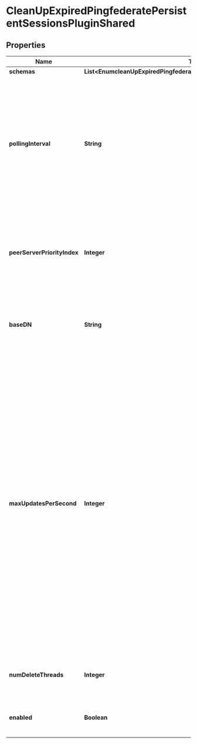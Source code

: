 

# CleanUpExpiredPingfederatePersistentSessionsPluginShared


## Properties

| Name | Type | Description | Notes |
|------------ | ------------- | ------------- | -------------|
|**schemas** | **List&lt;EnumcleanUpExpiredPingfederatePersistentSessionsPluginSchemaUrn&gt;** |  |  |
|**pollingInterval** | **String** | This specifies how often the plugin should check for expired data. It also controls the offset of peer servers (see the peer-server-priority-index for more information). |  [optional] |
|**peerServerPriorityIndex** | **Integer** | In a replicated environment, this determines the order in which peer servers should attempt to purge data. |  [optional] |
|**baseDN** | **String** | Only entries located within the subtree specified by this base DN are eligible for purging. |  [optional] |
|**maxUpdatesPerSecond** | **Integer** | This setting smooths out the performance impact on the server by throttling the purging to the specified maximum number of updates per second. To avoid a large backlog, this value should be set comfortably above the average rate that expired data is generated. When purge-behavior is set to subtree-delete-entries, then deletion of the entire subtree is considered a single update for the purposes of throttling. |  [optional] |
|**numDeleteThreads** | **Integer** | The number of threads used to delete expired entries. |  [optional] |
|**enabled** | **Boolean** | Indicates whether the plug-in is enabled for use. |  |



